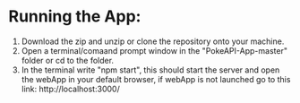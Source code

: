 # Running the App:

1. Download the zip and unzip or clone the repository onto your machine.
2. Open a terminal/comaand prompt window in the "PokeAPI-App-master" folder or cd to the folder.
3. In the terminal write "npm start", this should start the server and open the webApp in your default browser, if webApp is not launched go to this link: http://localhost:3000/
